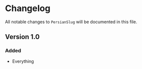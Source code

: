 # Changelog

All notable changes to `PersianSlug` will be documented in this file.

## Version 1.0

### Added
- Everything
